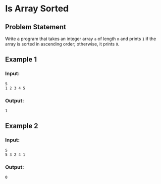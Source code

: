 # Is Array Sorted

## Problem Statement
Write a program that takes an integer array `a` of length `n` and prints `1` if the array is sorted in ascending order; otherwise, it prints `0`.

## Example 1

### Input:
```
5
1 2 3 4 5
```

### Output:
```
1
```

## Example 2

### Input:
```
5
5 3 2 4 1
```

### Output:
```
0
```

